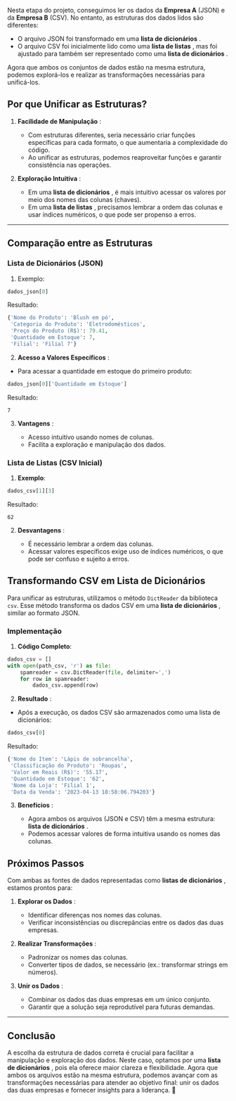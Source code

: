 Nesta etapa do projeto, conseguimos ler os dados da **Empresa A** (JSON) e da **Empresa B** (CSV). No entanto, as estruturas dos dados lidos são diferentes:
- O arquivo JSON foi transformado em uma **lista de dicionários** .
- O arquivo CSV foi inicialmente lido como uma **lista de listas** , mas foi ajustado para também ser representado como uma **lista de dicionários** .

Agora que ambos os conjuntos de dados estão na mesma estrutura, podemos explorá-los e realizar as transformações necessárias para unificá-los.
## **Por que Unificar as Estruturas?**

1. **Facilidade de Manipulação** :
    
    - Com estruturas diferentes, seria necessário criar funções específicas para cada formato, o que aumentaria a complexidade do código.
    - Ao unificar as estruturas, podemos reaproveitar funções e garantir consistência nas operações.
2. **Exploração Intuitiva** :
    
    - Em uma **lista de dicionários** , é mais intuitivo acessar os valores por meio dos nomes das colunas (chaves).
    - Em uma **lista de listas** , precisamos lembrar a ordem das colunas e usar índices numéricos, o que pode ser propenso a erros.

---

## **Comparação entre as Estruturas**

### **Lista de Dicionários (JSON)**
1. Exemplo:
``` python
dados_json[0]
```
Resultado:
``` python
{'Nome do Produto': 'Blush em pó',
 'Categoria do Produto': 'Eletrodomésticos',
 'Preço do Produto (R$)': 79.41,
 'Quantidade em Estoque': 7,
 'Filial': 'Filial 7'}
```
2. **Acesso a Valores Específicos** :

- Para acessar a quantidade em estoque do primeiro produto:
``` python
dados_json[0]['Quantidade em Estoque']
```
Resultado:
``` text
7
```
3. **Vantagens** :
    
    - Acesso intuitivo usando nomes de colunas.
    - Facilita a exploração e manipulação dos dados.
### **Lista de Listas (CSV Inicial)**

1. **Exemplo**:
``` python
dados_csv[1][3]
```
Resultado:
``` text
62
```
2. **Desvantagens** :
    
    - É necessário lembrar a ordem das colunas.
    - Acessar valores específicos exige uso de índices numéricos, o que pode ser confuso e sujeito a erros.
## **Transformando CSV em Lista de Dicionários**

Para unificar as estruturas, utilizamos o método `DictReader` da biblioteca `csv`. Esse método transforma os dados CSV em uma **lista de dicionários** , similar ao formato JSON.

### **Implementação**

1. **Código Completo**:
``` python
dados_csv = []
with open(path_csv, 'r') as file:
    spamreader = csv.DictReader(file, delimiter=',')
    for row in spamreader:
        dados_csv.append(row)
```
2. **Resultado** :

- Após a execução, os dados CSV são armazenados como uma lista de dicionários:
``` python
dados_csv[0]
```
Resultado:
``` python
{'Nome do Item': 'Lápis de sobrancelha',
 'Classificação do Produto': 'Roupas',
 'Valor em Reais (R$)': '55.17',
 'Quantidade em Estoque': '62',
 'Nome da Loja': 'Filial 1',
 'Data da Venda': '2023-04-13 18:58:06.794203'}
```
3. **Benefícios** :
    
    - Agora ambos os arquivos (JSON e CSV) têm a mesma estrutura: **lista de dicionários** .
    - Podemos acessar valores de forma intuitiva usando os nomes das colunas.
## **Próximos Passos**

Com ambas as fontes de dados representadas como **listas de dicionários** , estamos prontos para:

1. **Explorar os Dados** :
    
    - Identificar diferenças nos nomes das colunas.
    - Verificar inconsistências ou discrepâncias entre os dados das duas empresas.
2. **Realizar Transformações** :
    
    - Padronizar os nomes das colunas.
    - Converter tipos de dados, se necessário (ex.: transformar strings em números).
3. **Unir os Dados** :
    
    - Combinar os dados das duas empresas em um único conjunto.
    - Garantir que a solução seja reprodutível para futuras demandas.

---

## **Conclusão**

A escolha da estrutura de dados correta é crucial para facilitar a manipulação e exploração dos dados. Neste caso, optamos por uma **lista de dicionários** , pois ela oferece maior clareza e flexibilidade. Agora que ambos os arquivos estão na mesma estrutura, podemos avançar com as transformações necessárias para atender ao objetivo final: unir os dados das duas empresas e fornecer insights para a liderança. 🚀